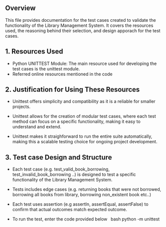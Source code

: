 ## Overview
This file provides documentation for the test cases created to validate the functionality of the Library Management System. It covers the resources used, the reasoning behind their selection, and design apporach for the test cases.

## 1. Resources Used
- Python UNITTEST Module: The main resource used for developing the test cases is the unittest module.
- Referred online resources mentioned in the code

## 2. Justification for Using These Resources 
- Unittest offers simplicity and compatibility as it is a reliable for smaller projects.

- Unittest allows for the creation of modular test cases, where each test method can focus on a specific functionality, making it easy to understand and extend.

- Unittest makes it straighforward to run the entire suite automatically, making this a scalable testing choice for ongoing project development. 

## 3. Test case Design and Structure 

- Each test case (e.g. test_valid_book_borrowing, test_invalid_book_borrowing ..) is designed to test a specific functionality of the Library Management System.

- Tests includes edge cases (e.g. returning books that were not borrowed, borrowing all books from library, borrowing non_existent book etc..)

- Each test uses assertion (e.g assertIn, assertEqual, assertFalse) to confirm that actual outcomes match expected outcome.

- To run the test, enter the code provided below 
    ` `bash 
    python -m unittest 